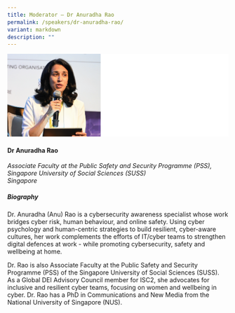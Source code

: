 ```yaml
---
title: Moderator – Dr Anuradha Rao
permalink: /speakers/dr-anuradha-rao/
variant: markdown
description: ""
---
```

![](/images/2025%20speakers/ARao.png)
#### **Dr Anuradha Rao**

*Associate Faculty at the Public Safety and Security Programme (PSS), <br> Singapore University of Social Sciences (SUSS)<br>Singapore*

##### **Biography**
Dr. Anuradha (Anu) Rao is a cybersecurity awareness specialist whose work bridges cyber risk, human behaviour, and online safety. Using cyber psychology and human-centric strategies to build resilient, cyber-aware cultures, her work complements the efforts of IT/cyber teams to strengthen digital defences at work - while promoting cybersecurity, safety and wellbeing at home. 
 
Dr. Rao is also Associate Faculty at the Public Safety and Security Programme (PSS) of the Singapore University of Social Sciences (SUSS). As a Global DEI Advisory Council member for ISC2, she advocates for inclusive and resilient cyber teams, focusing on women and wellbeing in cyber. Dr. Rao has a PhD in Communications and New Media from the National University of Singapore (NUS).